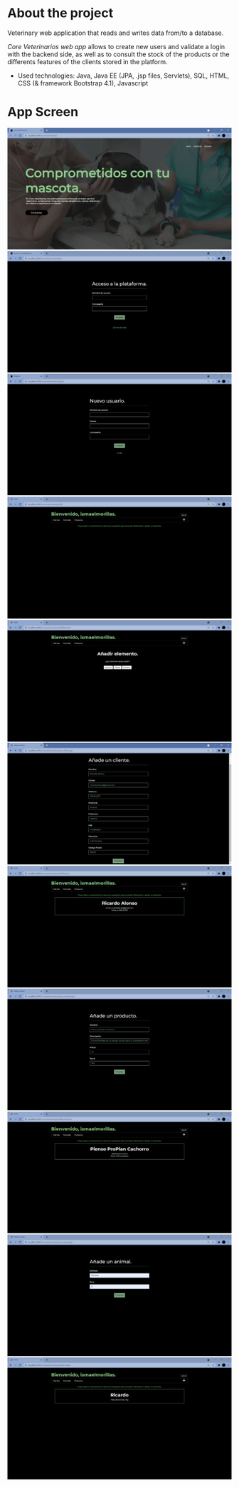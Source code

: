 # About the project

Veterinary web application that reads and writes data from/to a database.

*Core Veterinarios web app* allows to create new users and validate a login with the backend side, as well as to consult the stock of the products or the differents features of the clients stored in the platform.

- Used technologies: Java, Java EE (JPA, .jsp files, Servlets), SQL, HTML, CSS (& framework Bootstrap 4.1), Javascript

# App Screen
![inicio_sesion](images/1.png)
![registro](images/2.png)
![panel_usuario](images/3.png)
![nuevo_lanzamiento](images/4.png)
![nuevo_lanzamiento_2](images/5.png)
![nuevo_lanzamiento_3](images/6.png)
![inicio_sesion](images/7.png)
![registro](images/8.png)
![panel_usuario](images/9.png)
![nuevo_lanzamiento](images/10.png)
![nuevo_lanzamiento_2](images/11.png)
